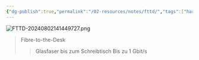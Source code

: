 ```yaml
---
{"dg-publish":true,"permalink":"/02-resources/notes/fttd/","tags":["hardware","netzwerk"],"noteIcon":""}
---
```


![FTTD-20240802141449727.png](/img/user/02%20-%20RESOURCES/Files/FTTD-20240802141449727.png)
>Fibre-to-the-Desk
>>Glasfaser bis zum Schreibtisch
>>Bis zu 1 Gbit/s